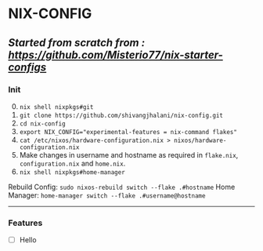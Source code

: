 # NIX-CONFIG

## _Started from scratch from : https://github.com/Misterio77/nix-starter-configs_

### Init

0. `nix shell nixpkgs#git`
1. `git clone https://github.com/shivangjhalani/nix-config.git`
2. `cd nix-config`
3. `export NIX_CONFIG="experimental-features = nix-command flakes"`
4. `cat /etc/nixos/hardware-configuration.nix > nixos/hardware-configuration.nix`
5. Make changes in username and hostname as required in `flake.nix`, `configuration.nix` and `home.nix`.
6. `nix shell nixpkgs#home-manager`

Rebuild Config: `sudo nixos-rebuild switch --flake .#hostname`
Home Manager: `home-manager switch --flake .#username@hostname`

---

### Features

- [ ] Hello
